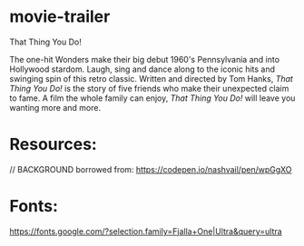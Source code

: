 # movie-trailer
That Thing You Do!

The one-hit Wonders make their big debut 1960's Pennsylvania and into Hollywood stardom. Laugh, sing and dance along to the iconic hits and swinging spin of this retro classic. Written and directed by Tom Hanks, <i>That Thing You Do!</i> is the story of five friends who make their unexpected claim to fame. A film the whole family can enjoy, <i>That Thing You Do!</i> will leave you wanting more and more.


# Resources:
// BACKGROUND borrowed from: https://codepen.io/nashvail/pen/wpGgXO

# Fonts:
https://fonts.google.com/?selection.family=Fjalla+One|Ultra&query=ultra